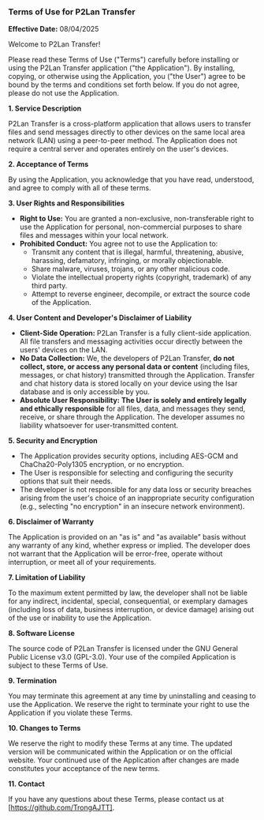 ### **Terms of Use for P2Lan Transfer**

**Effective Date:** 08/04/2025

Welcome to P2Lan Transfer!

Please read these Terms of Use ("Terms") carefully before installing or using the P2Lan Transfer application ("the Application"). By installing, copying, or otherwise using the Application, you ("the User") agree to be bound by the terms and conditions set forth below. If you do not agree, please do not use the Application.

**1. Service Description**

P2Lan Transfer is a cross-platform application that allows users to transfer files and send messages directly to other devices on the same local area network (LAN) using a peer-to-peer method. The Application does not require a central server and operates entirely on the user's devices.

**2. Acceptance of Terms**

By using the Application, you acknowledge that you have read, understood, and agree to comply with all of these terms.

**3. User Rights and Responsibilities**

*   **Right to Use:** You are granted a non-exclusive, non-transferable right to use the Application for personal, non-commercial purposes to share files and messages within your local network.
*   **Prohibited Conduct:** You agree not to use the Application to:
    *   Transmit any content that is illegal, harmful, threatening, abusive, harassing, defamatory, infringing, or morally objectionable.
    *   Share malware, viruses, trojans, or any other malicious code.
    *   Violate the intellectual property rights (copyright, trademark) of any third party.
    *   Attempt to reverse engineer, decompile, or extract the source code of the Application.

**4. User Content and Developer's Disclaimer of Liability**

*   **Client-Side Operation:** P2Lan Transfer is a fully client-side application. All file transfers and messaging activities occur directly between the users' devices on the LAN.
*   **No Data Collection:** We, the developers of P2Lan Transfer, **do not collect, store, or access any personal data or content** (including files, messages, or chat history) transmitted through the Application. Transfer and chat history data is stored locally on your device using the Isar database and is only accessible by you.
*   **Absolute User Responsibility:** **The User is solely and entirely legally and ethically responsible** for all files, data, and messages they send, receive, or share through the Application. The developer assumes no liability whatsoever for user-transmitted content.

**5. Security and Encryption**

*   The Application provides security options, including AES-GCM and ChaCha20-Poly1305 encryption, or no encryption.
*   The User is responsible for selecting and configuring the security options that suit their needs.
*   The developer is not responsible for any data loss or security breaches arising from the user's choice of an inappropriate security configuration (e.g., selecting "no encryption" in an insecure network environment).

**6. Disclaimer of Warranty**

The Application is provided on an "as is" and "as available" basis without any warranty of any kind, whether express or implied. The developer does not warrant that the Application will be error-free, operate without interruption, or meet all of your requirements.

**7. Limitation of Liability**

To the maximum extent permitted by law, the developer shall not be liable for any indirect, incidental, special, consequential, or exemplary damages (including loss of data, business interruption, or device damage) arising out of the use or inability to use the Application.

**8. Software License**

The source code of P2Lan Transfer is licensed under the GNU General Public License v3.0 (GPL-3.0). Your use of the compiled Application is subject to these Terms of Use.

**9. Termination**

You may terminate this agreement at any time by uninstalling and ceasing to use the Application. We reserve the right to terminate your right to use the Application if you violate these Terms.

**10. Changes to Terms**

We reserve the right to modify these Terms at any time. The updated version will be communicated within the Application or on the official website. Your continued use of the Application after changes are made constitutes your acceptance of the new terms.

**11. Contact**

If you have any questions about these Terms, please contact us at [https://github.com/TrongAJTT].